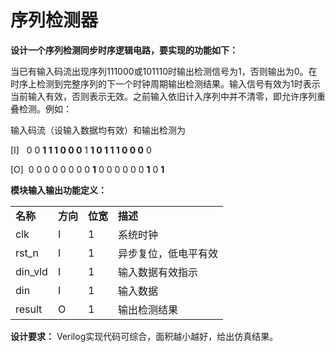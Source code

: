 # 序列检测器

**设计一个序列检测同步时序逻辑电路，要实现的功能如下：**

当已有输入码流出现序列111000或101110时输出检测信号为1，否则输出为0。在时序上检测到完整序列的下一个时钟周期输出检测结果。输入信号有效为1时表示当前输入有效，否则表示无效。之前输入依旧计入序列中并不清零，即允许序列重叠检测。例如：

输入码流（设输入数据均有效）和输出检测为

[I]   0 0 **1 1 1 0 0 0** 1 **1 0 1 1 1 0 0 0** 0

[O]  0 0 0 0 0 0 0 0 **1** 0 0 0 0 0 0 **1** 0 **1**

**模块输入输出功能定义：**

|   |   |   |   |
|---|---|---|---|
|**名称**|**方向**|**位宽**|**描述**|
|clk|I|1|系统时钟|
|rst_n|I|1|异步复位，低电平有效|
|din_vld|I|1|输入数据有效指示|
|din|I|1|输入数据|
|result|O|1|输出检测结果|

**设计要求：**
Verilog实现代码可综合，面积越小越好，给出仿真结果。
